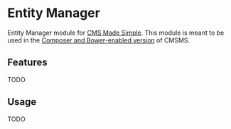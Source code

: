 # Entity Manager

Entity Manager module for [CMS Made Simple](http://www.cmsmadesimple.org). This module is meant to be
used in the [Composer and Bower-enabled version](https://github.com/torfs-ict/cmsms) of CMSMS.

## Features

TODO

## Usage

TODO